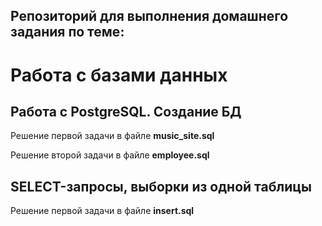 
## Репозиторий для выполнения домашнего задания по теме:
# Работа с базами данных

## Работа с PostgreSQL. Создание БД
Решение первой задачи в файле **music_site.sql**

Решение второй задачи в файле **employee.sql**

## SELECT-запросы, выборки из одной таблицы

Решение первой задачи в файле **insert.sql**
